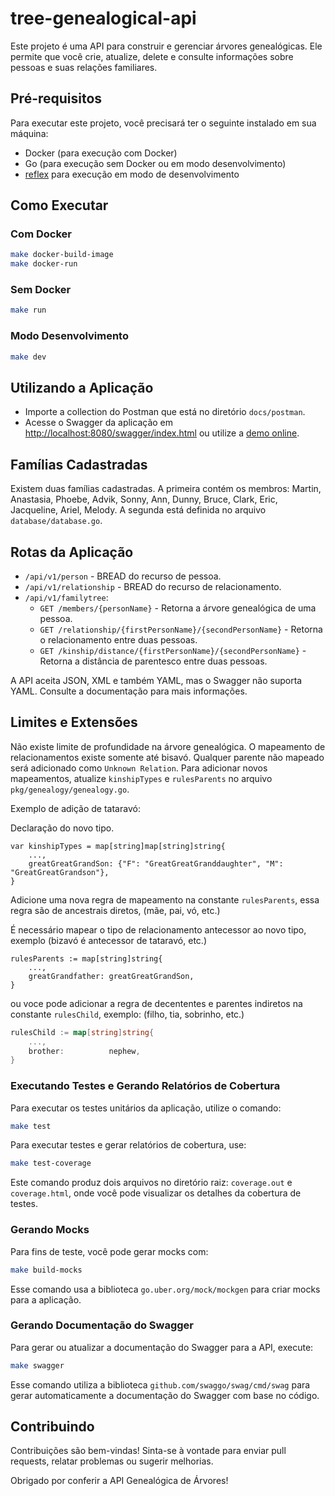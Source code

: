 
# tree-genealogical-api

Este projeto é uma API para construir e gerenciar árvores genealógicas. Ele permite que você crie, atualize, delete e consulte informações sobre pessoas e suas relações familiares.

## Pré-requisitos

Para executar este projeto, você precisará ter o seguinte instalado em sua máquina:

- Docker (para execução com Docker)
- Go (para execução sem Docker ou em modo desenvolvimento)
- [reflex](https://github.com/cespare/reflex) para execução em modo de desenvolvimento

## Como Executar

### Com Docker

```bash
make docker-build-image
make docker-run
```

### Sem Docker

```bash
make run
```

### Modo Desenvolvimento

```bash
make dev
```

## Utilizando a Aplicação

- Importe a collection do Postman que está no diretório `docs/postman`.
- Acesse o Swagger da aplicação em [http://localhost:8080/swagger/index.html](http://localhost:8080/swagger/index.html) ou utilize a [demo online](https://tree-genealogical-api-mszsnkdbwq-uc.a.run.app/docs/index.html).

## Famílias Cadastradas

Existem duas famílias cadastradas. A primeira contém os membros: Martin, Anastasia, Phoebe, Advik, Sonny, Ann, Dunny, Bruce, Clark, Eric, Jacqueline, Ariel, Melody. A segunda está definida no arquivo `database/database.go`.

## Rotas da Aplicação

- `/api/v1/person` - BREAD do recurso de pessoa.
- `/api/v1/relationship` - BREAD do recurso de relacionamento.
- `/api/v1/familytree`:
  - `GET /members/{personName}` - Retorna a árvore genealógica de uma pessoa.
  - `GET /relationship/{firstPersonName}/{secondPersonName}` - Retorna o relacionamento entre duas pessoas.
  - `GET /kinship/distance/{firstPersonName}/{secondPersonName}` - Retorna a distância de parentesco entre duas pessoas.

A API aceita JSON, XML e também YAML, mas o Swagger não suporta YAML.
Consulte a documentação para mais informações. 

## Limites e Extensões

Não existe limite de profundidade na árvore genealógica. O mapeamento de relacionamentos existe somente até bisavó. Qualquer parente não mapeado será adicionado como `Unknown Relation`. Para adicionar novos mapeamentos, atualize `kinshipTypes` e `rulesParents` no arquivo `pkg/genealogy/genealogy.go`.

Exemplo de adição de tataravó:

Declaração do novo tipo.
```
var kinshipTypes = map[string]map[string]string{
    ...,
    greatGreatGrandSon: {"F": "GreatGreatGranddaughter", "M": "GreatGreatGrandson"},
}
```


Adicione uma nova regra de mapeamento na constante `rulesParents`, essa regra são de ancestrais diretos, (mãe, pai, vó, etc.)

É necessário mapear o tipo de relacionamento antecessor ao novo tipo, exemplo (bizavó é antecessor de tataravó, etc.)
```
rulesParents := map[string]string{
    ...,
    greatGrandfather: greatGreatGrandSon,
}
```


ou voce pode adicionar a regra de decententes e parentes indiretos na constante `rulesChild`, exemplo: (filho, tia, sobrinho, etc.)
```go
rulesChild := map[string]string{
    ...,
    brother:          nephew,
}
```



### Executando Testes e Gerando Relatórios de Cobertura

Para executar os testes unitários da aplicação, utilize o comando:

```bash
make test
```

Para executar testes e gerar relatórios de cobertura, use:

```bash
make test-coverage
```

Este comando produz dois arquivos no diretório raiz: `coverage.out` e `coverage.html`, onde você pode visualizar os detalhes da cobertura de testes.

### Gerando Mocks

Para fins de teste, você pode gerar mocks com:

```bash
make build-mocks
```
Esse comando usa a biblioteca `go.uber.org/mock/mockgen` para criar mocks para a aplicação.

### Gerando Documentação do Swagger

Para gerar ou atualizar a documentação do Swagger para a API, execute:

```bash
make swagger
```

Esse comando utiliza a biblioteca `github.com/swaggo/swag/cmd/swag` para gerar automaticamente a documentação do Swagger com base no código.

## Contribuindo

Contribuições são bem-vindas! Sinta-se à vontade para enviar pull requests, relatar problemas ou sugerir melhorias.

Obrigado por conferir a API Genealógica de Árvores!